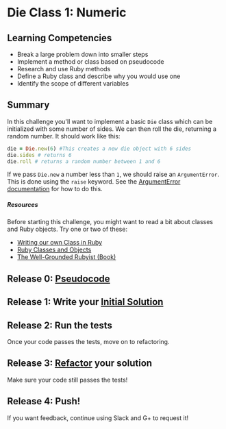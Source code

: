# Die Class 1: Numeric

## Learning Competencies
- Break a large problem down into smaller steps
- Implement a method or class based on pseudocode
- Research and use Ruby methods
- Define a Ruby class and describe why you would use one
- Identify the scope of different variables

## Summary
In this challenge you'll want to implement a basic `Die` class which can be initialized with some number of sides.  We can then roll the die, returning a random number. It should work like this:

```ruby
die = Die.new(6) #This creates a new die object with 6 sides
die.sides # returns 6
die.roll # returns a random number between 1 and 6
```

If we pass `Die.new` a number less than `1`, we should raise an `ArgumentError`.  This is done using the `raise` keyword.  See the [ArgumentError documentation](http://apidock.com/ruby/ArgumentError) for how to do this.

##### Resources 
Before starting this challenge, you might want to read a bit about classes and Ruby objects. Try one or two of these:
- [Writing our own Class in Ruby](http://rubylearning.com/satishtalim/writing_our_own_class_in_ruby.html)
- [Ruby Classes and Objects](http://www.tutorialspoint.com/ruby/ruby_classes.htm)
- [The Well-Grounded Rubyist (Book)](https://drive.google.com/open?id=0B5aB0OHeInzgXzFFd1ZhT2lUTjA&authuser=0) 

## Release 0: [Pseudocode](https://github.com/dev-academy-phase0/phase-0-handbook/blob/master/coding-references/pseudocode.md)

## Release 1: Write your [Initial Solution](https://github.com/dev-academy-phase0/phase-0-handbook/blob/master/coding-references/initial-solution.md)

## Release 2: Run the tests
Once your code passes the tests, move on to refactoring.

## Release 3: [Refactor](https://github.com/dev-academy-phase0/phase-0-handbook/blob/master/coding-references/refactoring.md) your solution
Make sure your code still passes the tests!

## Release 4: Push!
If you want feedback, continue using Slack and G+ to request it!
